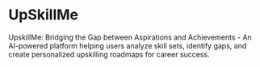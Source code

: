 # UpSkillMe
UpskillMe: Bridging the Gap between Aspirations and Achievements - An AI-powered platform helping users analyze skill sets, identify gaps, and create personalized upskilling roadmaps for career success.
